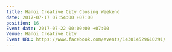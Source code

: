 ```yaml
---
title: Hanoi Creative City Closing Weekend
date: 2017-07-17 07:54:00 +07:00
position: 16
Event date: 2017-07-22 00:00:00 +07:00
Venue: Hanoi Creative City
Event URL: https://www.facebook.com/events/143014529610291/
---
```


